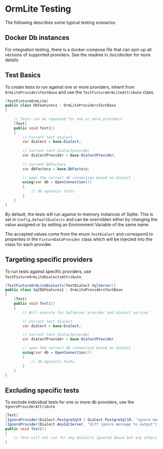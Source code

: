 # OrmLite Testing

The following describes some typical testing scenarios

## Docker Db instances

For integration testing, there is a docker-compose file that can spin up all versions of supported providers. See the readme in /src/docker for more details

## Test Basics

To create tests to run against one or more providers, inherit from `OrmLiteProvidersTestBase` 
and use the `TestFixtureOrmLiteAttribute` class.

```csharp
[TestFixtureOrmLite]
public class DbFeatures1 : OrmLiteProvidersTestBase 
{
    
    // Tests can be repeated for one or more providers
    [Test]
    public void Test1() 
    {
        // Current test dialect
        var dialect = base.Dialect;
    
        // current test dialectprovider
        var dialectProvider = base.DialectProvider;
        
        // current DbFactory
        var dbFactory = base.DbFactory;

        // open the correct db connection based on dialect 
        using(var db = OpenConnection())
        {
            // db agnostic tests
        }
    }
}
```

By default, the tests will run against in-memory instances of Sqlite.
This is set in `Config.DefaultDialects` and can be overridden either by changing
the value assigned or by setting an Environment Variable of the same name.

The accepted values come from the enum `TestDialect` and correspond to properties 
in the `FixtureDataProvider` class which will be injected into the class for each provider.

## Targeting specific providers

To run tests against specific providers, use `TestFixtureOrmLiteDialectsAttribute`.

```csharp
[TestFixtureOrmLiteDialects(TestDialect.SqlServer)]
public class SqlDbFeatures1 : OrmLiteProvidersTestBase 
{
    [Test]
    public void Test1() 
    {
        // Will execute for SqlServer provider and dialect version

        // Current test dialect
        var dialect = base.Dialect;

        // current test dialectprovider
        var dialectProvider = base.DialectProvider

        // open the correct db connection based on dialect 
        using(var db = OpenConnection())
        {
            // db agnostic tests
        }
    }
}
```

## Excluding specific tests 

To exclude individual tests for one or more db providers, use the `IgnoreProviderAttribute`

```csharp
[Test]
[IgnoreProvider(Dialect.PostgreSql9 | Dialect.PostgreSql10, "ignore message to output")]
[IgnoreProvider(Dialect.AnySqlServer, "diff ignore message to output")]
public void Test1()
{
    // Test will not run for any dialects ignored above but any others 
}
``` 
